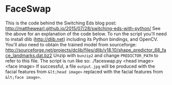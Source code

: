 # FaceSwap
This is the code behind the Switching Eds blog post:      http://matthewearl.github.io/2015/07/28/switching-eds-with-python/  See the above for an explanation of the code below.  To run the script you'll need to install dlib (http://dlib.net) including its Python bindings, and OpenCV. You'll also need to obtain the trained model from sourceforge:      http://sourceforge.net/projects/dclib/files/dlib/v18.10/shape_predictor_68_face_landmarks.dat.bz2  Unzip with `bunzip2` and change `PREDICTOR_PATH` to refer to this file. The script is run like so:      ./faceswap.py &lt;head image> &lt;face image>  If successful, a file `output.jpg` will be produced with the facial features from `&lt;head image>` replaced with the facial features from `&lt;face image>`.
